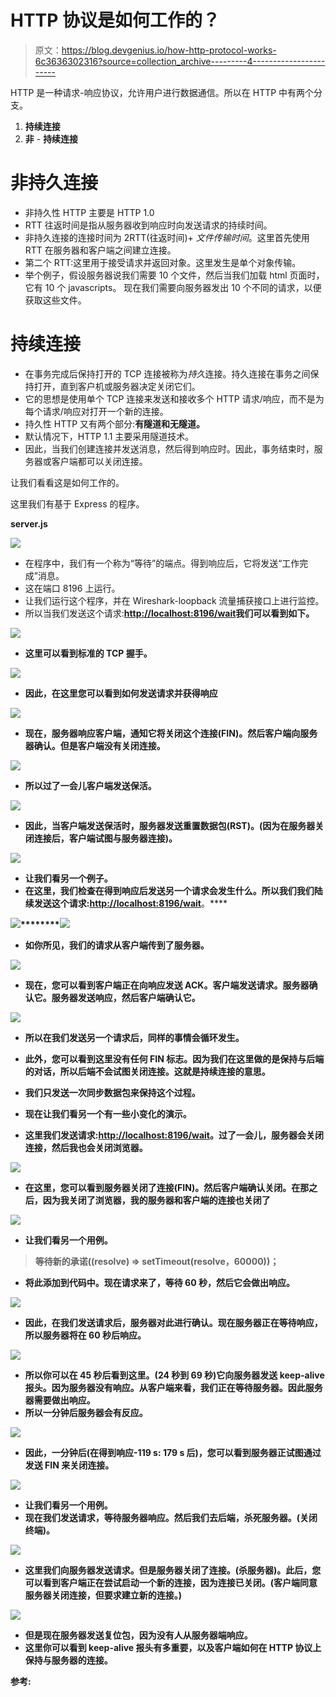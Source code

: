 # HTTP 协议是如何工作的？

> 原文：<https://blog.devgenius.io/how-http-protocol-works-6c3636302316?source=collection_archive---------4----------------------->

HTTP 是一种请求-响应协议，允许用户进行数据通信。所以在 HTTP 中有两个分支。

1.  **持续连接**
2.  **非** - **持续连接**

# **非持久连接**

*   非持久性 HTTP 主要是 HTTP 1.0
*   RTT 往返时间是指从服务器收到响应时向发送请求的持续时间。
*   非持久连接的连接时间为 2RTT(往返时间)+ *文件传输时间*。这里首先使用 RTT 在服务器和客户端之间建立连接。
*   第二个 RTT:这里用于接受请求并返回对象。这里发生是单个对象传输。
*   举个例子，假设服务器说我们需要 10 个文件，然后当我们加载 html 页面时，它有 10 个 javascripts。
    现在我们需要向服务器发出 10 个不同的请求，以便
    获取这些文件。

# 持续连接

*   在事务完成后保持打开的 TCP 连接被称为*持久*连接。持久连接在事务之间保持打开，直到客户机或服务器决定关闭它们。
*   它的思想是使用单个 TCP 连接来发送和接收多个 HTTP 请求/响应，而不是为每个请求/响应对打开一个新的连接。
*   持久性 HTTP 又有两个部分:**有隧道和无隧道。**
*   默认情况下，HTTP 1.1 主要采用隧道技术。
*   因此，当我们创建连接并发送消息，然后得到响应时。因此，事务结束时，服务器或客户端都可以关闭连接。

让我们看看这是如何工作的。

这里我们有基于 Express 的程序。

**server.js**

![](img/f3064ca1033fe83ca01c50eea378f8c4.png)

*   在程序中，我们有一个称为“等待”的端点。得到响应后，它将发送“工作完成”消息。
*   这在端口 8196 上运行。
*   让我们运行这个程序，并在 Wireshark-loopback 流量捕获接口上进行监控。
*   所以当我们发送这个请求:[**http://localhost:8196/wait**](http://localhost:8191/wait)**我们可以看到如下。**

**![](img/309fcd1a84c5533e71651496fac82dd8.png)**

*   **这里可以看到标准的 TCP 握手。**

**![](img/5947ee57d51ca9fefbf961e3b7193517.png)**

*   **因此，在这里您可以看到如何发送请求并获得响应**

**![](img/67d9d93aa24a855707084bce472f67c8.png)**

*   **现在，服务器响应客户端，通知它将关闭这个连接(FIN)。然后客户端向服务器确认。但是客户端没有关闭连接。**

**![](img/7deb54ebead38ee5528d7b0b21021a3d.png)**

*   **所以过了一会儿客户端发送保活。**

**![](img/5ea603aeae1619079bb4033937a53e25.png)**

*   **因此，当客户端发送保活时，服务器发送重置数据包(RST)。(因为在服务器关闭连接后，客户端试图与服务器连接)。**

**![](img/8eb9477bdbbd9e849dce7b5100f9b37a.png)**

*   **让我们看另一个例子。**
*   **在这里，我们检查在得到响应后发送另一个请求会发生什么。所以我们我们陆续发送这个请求:[**http://localhost:8196/wait**](http://localhost:8191/wait)**。****

****![](img/07ceb8a9e1cf1e367912c9c1fd19f48f.png)********![](img/391c2ef78569b09a8d2191fa9bd57373.png)****

*   ****如你所见，我们的请求从客户端传到了服务器。****

****![](img/6820c266cf311a71e231ddcc8d5c3b13.png)****

*   ****现在，您可以看到客户端正在向响应发送 ACK。客户端发送请求。服务器确认它。服务器发送响应，然后客户端确认它。****

****![](img/67d9d93aa24a855707084bce472f67c8.png)****

*   ****所以在我们发送另一个请求后，同样的事情会循环发生。****
*   ****此外，您可以看到这里没有任何 FIN 标志。因为我们在这里做的是保持与后端的对话，所以后端不会试图关闭连接。这就是**持续连接**的意思。****
*   ****我们只发送一次同步数据包来保持这个过程。****

*   ****现在让我们看另一个有一些小变化的演示。****
*   ****这里我们发送请求:[**http://localhost:8196/wait**](http://localhost:8191/wait)**。过了一会儿，服务器会关闭连接，然后我也会关闭浏览器。******

****![](img/aac07b1ffd035f36eec1cafd6058e2a9.png)****

*   ****在这里，您可以看到服务器关闭了连接(FIN)。然后客户端确认关闭。在那之后，因为我关闭了浏览器，我的服务器和客户端的连接也关闭了****

****![](img/f0b7b16c6d6dc90c25a644d6a45f67a8.png)****

*   ****让我们看另一个用例。****

> ****等待新的承诺((resolve) => setTimeout(resolve，60000))；****

*   ****将此添加到代码中。现在请求来了，等待 60 秒，然后它会做出响应。****

****![](img/2917e4e555241b7fbc0658c2d52cf0c3.png)****

*   ****因此，在我们发送请求后，服务器对此进行确认。现在服务器正在等待响应，所以服务器将在 60 秒后响应。****

****![](img/ccb4b92941a3b0e113aae01b8a234acb.png)****

*   ****所以你可以在 45 秒后看到这里。(24 秒到 69 秒)它向服务器发送 keep-alive 报头。因为服务器没有响应。从客户端来看，我们正在等待服务器。因此服务器需要做出响应。****
*   ****所以一分钟后服务器会有反应。****

****![](img/fec32eefedabcf37a0214416f326a74b.png)****

*   ****因此，一分钟后(在得到响应-119 s: 179 s 后)，您可以看到服务器正试图通过发送 FIN 来关闭连接。****

****![](img/1a49730c3ee4cde7be8f9dc65bf81267.png)****

*   ****让我们看另一个用例。****
*   ****现在我们发送请求，等待服务器响应。然后我们去后端，杀死服务器。(关闭终端)。****

****![](img/450aa9ddbf1ce88613c4bd2de067f3c2.png)****

*   ****这里我们向服务器发送请求。但是服务器关闭了连接。(杀服务器)。此后，您可以看到客户端正在尝试启动一个新的连接，因为连接已关闭。(客户端同意服务器关闭连接，但要求建立新的连接。)****

****![](img/1c96bb071b7756ef2a839eb541bb04fd.png)****

*   ****但是现在服务器发送复位包，因为没有人从服务器端响应。****
*   ****这里你可以看到 keep-alive 报头有多重要，以及客户端如何在 HTTP 协议上保持与服务器的连接。****

******参考:******
